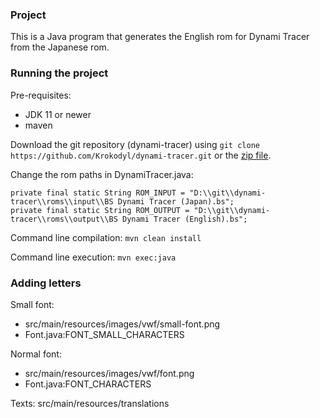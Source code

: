 ### Project

This is a Java program that generates the English rom for Dynami Tracer from the Japanese rom.

### Running the project

Pre-requisites:
- JDK 11 or newer
- maven

Download the git repository (dynami-tracer) using `git clone https://github.com/Krokodyl/dynami-tracer.git` or the [zip file](https://github.com/Krokodyl/dynami-tracer/archive/refs/heads/main.zip).


Change the rom paths in DynamiTracer.java:
```
private final static String ROM_INPUT = "D:\\git\\dynami-tracer\\roms\\input\\BS Dynami Tracer (Japan).bs";
private final static String ROM_OUTPUT = "D:\\git\\dynami-tracer\\roms\\output\\BS Dynami Tracer (English).bs";
```

Command line compilation: `mvn clean install`

Command line execution: `mvn exec:java`


### Adding letters

Small font:
- src/main/resources/images/vwf/small-font.png
- Font.java:FONT_SMALL_CHARACTERS

Normal font:
- src/main/resources/images/vwf/font.png
- Font.java:FONT_CHARACTERS

Texts:
src/main/resources/translations